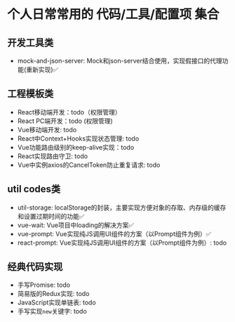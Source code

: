 # 个人日常常用的 代码/工具/配置项 集合

## 开发工具类
* mock-and-json-server: Mock和json-server结合使用，实现假接口的代理功能(重新实现)✅

## 工程模板类
* React移动端开发：todo（权限管理）
* React PC端开发：todo (权限管理)
* Vue移动端开发: todo
* React中Context+Hooks实现状态管理: todo
* Vue功能路由级别的keep-alive实现：todo
* React实现路由守卫: todo
* Vue中实例axios的CancelToken防止重复请求: todo

## util codes类
* util-storage: localStorage的封装，主要实现方便对象的存取、内存级的缓存和设置过期时间的功能✅
* vue-wait: Vue项目中loading的解决方案✅
* vue-prompt: Vue实现纯JS调用UI组件的方案（以Prompt组件为例）✅
* react-prompt: Vue实现纯JS调用UI组件的方案（以Prompt组件为例）: todo
## 经典代码实现
* 手写Promise: todo
* 简易版的Redux实现: todo
* JavaScript实现单链表: todo
* 手写实现`new`关键字: todo